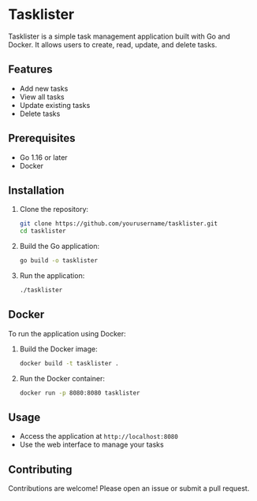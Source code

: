 # Tasklister

Tasklister is a simple task management application built with Go and Docker. It allows users to create, read, update, and delete tasks.

## Features

- Add new tasks
- View all tasks
- Update existing tasks
- Delete tasks

## Prerequisites

- Go 1.16 or later
- Docker

## Installation

1. Clone the repository:
    ```sh
    git clone https://github.com/yourusername/tasklister.git
    cd tasklister
    ```

2. Build the Go application:
    ```sh
    go build -o tasklister
    ```

3. Run the application:
    ```sh
    ./tasklister
    ```

## Docker

To run the application using Docker:

1. Build the Docker image:
    ```sh
    docker build -t tasklister .
    ```

2. Run the Docker container:
    ```sh
    docker run -p 8080:8080 tasklister
    ```

## Usage

- Access the application at `http://localhost:8080`
- Use the web interface to manage your tasks

## Contributing

Contributions are welcome! Please open an issue or submit a pull request.
